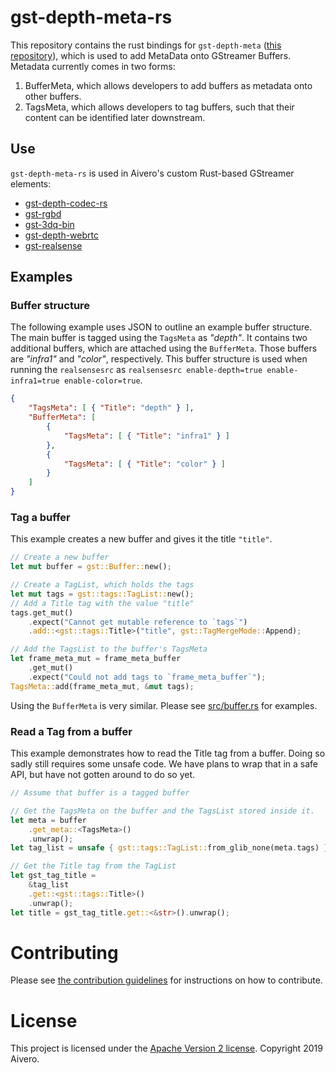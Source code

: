 # gst-depth-meta-rs

This repository contains the rust bindings for `gst-depth-meta` ([this repository](https://gitlab.com/aivero/public/gstreamer/gst-depth-meta)), which is used to add MetaData onto GStreamer Buffers. Metadata currently comes in two forms:

1. BufferMeta, which allows developers to add buffers as metadata onto other buffers.
2. TagsMeta, which allows developers to tag buffers, such that their content can be identified later downstream.

## Use

`gst-depth-meta-rs` is used in Aivero's custom Rust-based GStreamer elements:

- [gst-depth-codec-rs](https://gitlab.com/aivero/streaming/gst-depth-codec-rs)
- [gst-rgbd](https://gitlab.com/aivero/public/gstreamer/gst-rgbd)
- [gst-3dq-bin](https://gitlab.com/aivero/streaming/gst-3dq-bin)
- [gst-depth-webrtc](https://gitlab.com/aivero/streaming/gst-depth-webrtc)
- [gst-realsense](https://gitlab.com/aivero/public/gstreamer/gst-realsense)

## Examples

### Buffer structure

The following example uses JSON to outline an example buffer structure. The main buffer is tagged using the `TagsMeta` as *"depth"*. It contains two additional buffers, which are attached using the `BufferMeta`. Those buffers are *"infra1"* and *"color"*, respectively. This buffer structure is used when running the `realsensesrc` as `realsensesrc enable-depth=true enable-infra1=true enable-color=true`.

```json
{
    "TagsMeta": [ { "Title": "depth" } ],
    "BufferMeta": [
        {
            "TagsMeta": [ { "Title": "infra1" } ]
        },
        {
            "TagsMeta": [ { "Title": "color" } ]
        }
    ]
}
```

### Tag a buffer

This example creates a new buffer and gives it the title `"title"`.

```rust
// Create a new buffer
let mut buffer = gst::Buffer::new();

// Create a TagList, which holds the tags
let mut tags = gst::tags::TagList::new();
// Add a Title tag with the value "title"
tags.get_mut()
    .expect("Cannot get mutable reference to `tags`")
    .add::<gst::tags::Title>("title", gst::TagMergeMode::Append);

// Add the TagsList to the buffer's TagsMeta
let frame_meta_mut = frame_meta_buffer
    .get_mut()
    .expect("Could not add tags to `frame_meta_buffer`");
TagsMeta::add(frame_meta_mut, &mut tags);
```

Using the `BufferMeta` is very similar. Please see [src/buffer.rs](src/buffer.rs) for examples.

### Read a Tag from a buffer

This example demonstrates how to read the Title tag from a buffer. Doing so sadly still requires some unsafe code. We have plans to wrap that in a safe API, but have not gotten around to do so yet.

```rust
// Assume that buffer is a tagged buffer

// Get the TagsMeta on the buffer and the TagsList stored inside it.
let meta = buffer
    .get_meta::<TagsMeta>()
    .unwrap();
let tag_list = unsafe { gst::tags::TagList::from_glib_none(meta.tags) };

// Get the Title tag from the TagList
let gst_tag_title =
    &tag_list
    .get::<gst::tags::Title>()
    .unwrap();
let title = gst_tag_title.get::<&str>().unwrap();
```

# Contributing

Please see [the contribution guidelines](CONTRIBUTING.md) for instructions on how to contribute.

# License

This project is licensed under the [Apache Version 2 license](LICENSE). Copyright 2019 Aivero.
